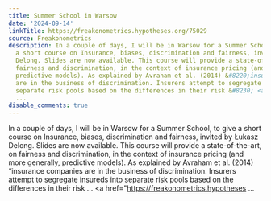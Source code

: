 ```yaml
---
title: Summer School in Warsow
date: '2024-09-14'
linkTitle: https://freakonometrics.hypotheses.org/75029
source: Freakonometrics
description: In a couple of days, I will be in Warsow for a Summer School, to give
  a short course on Insurance, biases, discrimination and fairness, invited by Łukasz
  Delong. Slides are now available. This course will provide a state-of-the-art, on
  fairness and discrimination, in the context of insurance pricing (and more generally,
  predictive models). As explained by Avraham et al. (2014) &#8220;insurance companies
  are in the business of discrimination. Insurers attempt to segregate insureds into
  separate risk pools based on the differences in their risk &#8230; <a href="https://freakonometrics.hypotheses
  ...
disable_comments: true
---
```

In a couple of days, I will be in Warsow for a Summer School, to give a short course on Insurance, biases, discrimination and fairness, invited by Łukasz Delong. Slides are now available. This course will provide a state-of-the-art, on fairness and discrimination, in the context of insurance pricing (and more generally, predictive models). As explained by Avraham et al. (2014) &#8220;insurance companies are in the business of discrimination. Insurers attempt to segregate insureds into separate risk pools based on the differences in their risk &#8230; <a href="https://freakonometrics.hypotheses ...